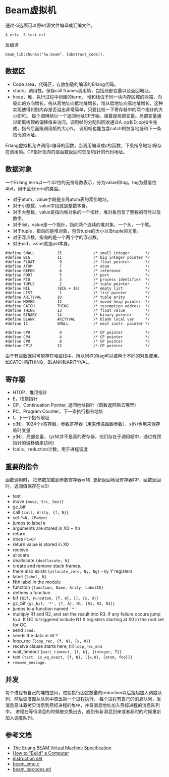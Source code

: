 Beam虚拟机
====

通过-S选项可以将erl源文件编译成汇编文件。
```
$ erlc -S test.erl
```
  
反编译 
```  
beam_lib:chunks("hw.beam", [abstract_code]).
```

数据区
----
* Code area，代码区，存放加载的编译的Erlang代码。
* stack，调用栈，保存call frames调用帧，包括局部变量以及返回地址。
* heap，堆，执行过程中创建的term。
堆和栈位于同一块内存区域的两端，向彼此的方向增长，栈从高地址向低地址增长，堆从低地址向高地址增长，这种实现使得判别内存是否溢出非常简单，只要比较一下寄存器中的两个指针的大小即可。
每个调用帧以一个返回地址CP开始，接着是局部变量。局部变量通过距离栈顶的偏移值来访问。调用帧的分配和回收通过A_op和D_op指令完成，指令后面跟调用帧的大小N。
调用帧也能包含catch的恢复地址和下一条指令的地址。

Erlang虚拟机允许调用c编译的函数，当调用编译成c的函数，下条指令地址I保存在调用帧。CP指针指向的是函数返回时恢复I指针的代码地址。

数据对象
----
一个Erlang term以一个32位的无符号数表示，分为value和tag。tag为最低位4bit，用于区分term的类型。
* 对于atom，value字段是全局atom表的索引地址。
* 对于小整数，value字段就是整数本身。
* 对于大整数，value是指向堆对象的一个指针，堆对象包含了整数的符号以及数字。
* 对于list，value是一个指针，指向两个连续的堆对象，一个头，一个尾。
* 对于tuple，指向的是堆对象，包含tuple的大小以及tuple的元素。
* 对于浮点数，指向的是一个两个字的浮点数。
* 对于pid，value就是pid本身。

```
#define SMALL          15              /* small integer       */
#define BIG            11              /* big integer pointer */
#define FLOAT           9              /* float pointer       */
#define ATOM            7              /* atom                */
#define REFER           6              /* reference           */
#define PORT            5              /* port                */
#define PID             3              /* process identifier  */
#define TUPLE           2              /* tuple pointer       */
#define NIL            (BIG + 16)      /* empty list          */
#define LIST            1              /* list pointer        */
#define ARITYVAL       10              /* tuple arity         */
#define MOVED          12              /* moved heap pointer  */
#define CATCH          THING           /* resumption address  */
#define THING          13              /* float value         */
#define BINARY         14              /* binary pointer      */
#define BLANK          ARITYVAL        /* blank local var     */
#define IC             SMALL           /* next instr. pointer */

#define CP0             0              /* CP pointer          */
#define CP4             4              /* CP pointer          */
#define CP8             8              /* CP pointer          */
#define CP12           12              /* CP pointer          */
```

由于有些数据只可能存在堆或栈中，所以同样的tag可以被两个不同的对象使用。如CATCH和THING，BLANK和ARITYVAL。

寄存器
----

* HTOP，堆顶指针
* E，栈顶指针
* CP，Continuation Pointer, 返回地址指针（函数返回后去哪里）
* PC，Program Counter，下一条执行指令地址
* I，下一个指令地址
* x(N)，1024个x寄存器，参数寄存器（用来传递函数参数），x(N)也用来保存临时变量
* y(N)，局部变量，（y(N)并不是真的寄存器，他们存在于调用帧中，通过栈顶指针的偏移值来访问）
* fcalls，reduction计数，用于进程调度

重要的指令
----
函数调用时， 把参数加载到参数寄存器x(N), 更新返回地址寄存器CP，函数返回时，返回值保存在x(0)

- test
- move ``{move, Src, Dest}``
- gc_bif
- call ``{call, Arity, {f, N}}``
 - set ``P=N, CP=Next``
 - jumps to label ``N``
 - arguments are stored in X0 ~ Xn
- return
 - does ``PC=CP``
 - return value is stored in X0
- receive
- allocate
- deallocate ``{deallocate, N}``
 - create and remove stack frames.
 - there also exists ``{allocate_zero, Ny, Ng}`` - ``Ny`` Y registers
- label ``{label, N}``
 - Nth label in the module
- function ``{function, Name, Arity, LabelID}``
 - defines a function
- bif ``{bif, FuncAtom, {f, 0}, [], {x, 0}}``
- gc_bif ``{gc_bif, '*', {f, A}, N1, [R1, R2, R3]}``
 - jumps to a function named ``'*'``
 - multiply R1 and R2, and set the result into R3. If any failure occurs jump to ``A``. If GC is triggered include N1 X registers starting at X0 in the root set for GC.
- send ``send.``
 - sends the data in ``X0`` ?
- loop_rec ``{loop_rec, {f, N}, {x, 0}}``
 - receive clause starts here, till ``loop_rec_end``
- wait_timeout ``{wait_timeout, {f, N}, {integer, T}}``
- test ``{test, is_eq_exact, {f, N}, [{x,0}, {atom, foo}]}``
- ``remove_message.``


并发
----
每个进程有自己的堆栈空间，进程执行固定数量的reduction以后挂起加入调度队列，然后调度器从队列中取出第一个进程执行。
每个进程有自己的消息队列，发消息意味着拷贝消息到目标进程的堆中，并将消息地址加入目标进程的消息队列中。
进程在等待消息的时候被交换出去，直到有新消息到来或者超时的时候重新加入调度队列。


参考文档
----
* [The Erlang BEAM Virtual Machine Specification](http://www.cs-lab.org/historical_beam_instruction_set.html)
* [How to "Build" a Computer](https://www.cs.umd.edu/class/sum2003/cmsc311/Notes/)
* [instruction set](https://github.com/erlang/otp/blob/master/lib/compiler/src/genop.tab)
* [beam_emu.c](https://github.com/erlang/otp/blob/master/erts/emulator/beam/beam_emu.c#L1103)
* [beam_opcodes.erl](https://github.com/mfoemmel/erlang-otp/blob/master/lib/compiler/src/beam_opcodes.erl)
